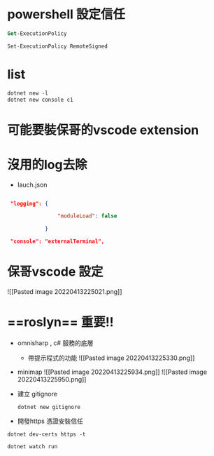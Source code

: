  # powershell 設定信任

```ps
Get-ExecutionPolicy
```
```ps
Set-ExecutionPolicy RemoteSigned
```

# list
```ps
dotnet new -l
dotnet new console c1
```

# 可能要裝保哥的vscode extension

# 沒用的log去除
- lauch.json
```json 

 "logging": {

                "moduleLoad": false

            }
```
```json
 "console": "externalTerminal",
```


# 保哥vscode 設定
![[Pasted image 20220413225021.png]]

# ==roslyn== 重要!!
- omnisharp , c# 服務的底層
	- 帶提示程式的功能
![[Pasted image 20220413225330.png]]

- minimap
	![[Pasted image 20220413225934.png]]
	![[Pasted image 20220413225950.png]]

- 建立 gitignore
	```
	dotnet new gitignore
	```

- 開發https 憑證安裝信任
```
dotnet dev-certs https -t
```

```
dotnet watch run
```

